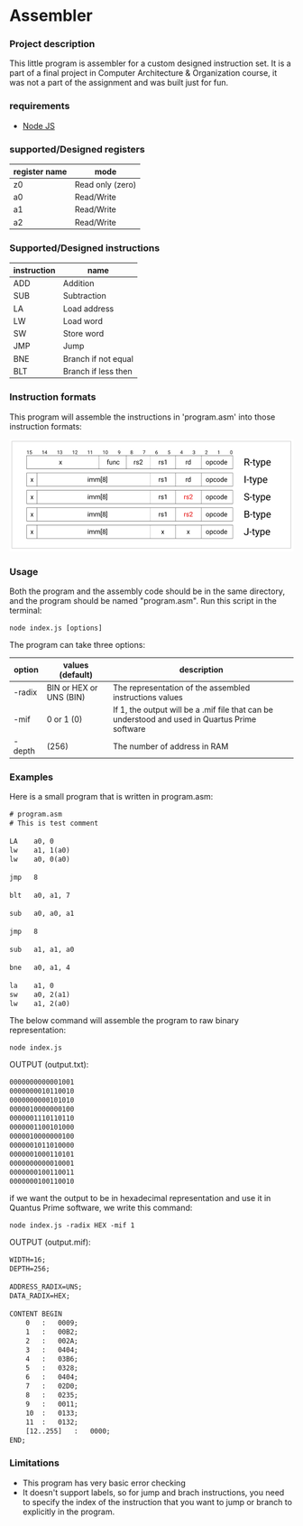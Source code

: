 # Assembler

### Project description

This little program is assembler for a custom designed instruction set. It is a part of a final project in Computer Architecture & Organization course, it was not a part of the assignment and was built just for fun.

### requirements

- [Node JS](https://nodejs.org/)

### supported/Designed registers

register name | mode
------------ | -------------
z0 | Read only (zero)
a0 | Read/Write
a1  | Read/Write
a2  | Read/Write

### Supported/Designed instructions

instruction | name
------------ | -------------
ADD | Addition
SUB | Subtraction
LA  | Load address
LW  | Load word
SW  | Store word
JMP | Jump
BNE | Branch if not equal
BLT | Branch if less then

### Instruction formats

This program will assemble the instructions in 'program.asm' into those instruction formats:

![Instruction formats](/imgs/instruction-formats.png)

### Usage

Both the program and the assembly code should be in the same directory, and the program should be named "program.asm". Run this script in the terminal:

```
node index.js [options]
```

The program can take three options:


option       | values (default)       | description
------------ | ------------- | -------------
-radix       | BIN or HEX or UNS (BIN) | The representation of the assembled instructions values
-mif         | 0 or 1 (0) | If 1, the output will be a .mif file that can be understood and used in Quartus Prime software
-depth       | <number> (256) | The number of address in RAM


### Examples

Here is a small program that is written in program.asm:

```
# program.asm
# This is test comment

LA    a0, 0
lw    a1, 1(a0)
lw    a0, 0(a0)

jmp   8

blt   a0, a1, 7

sub   a0, a0, a1

jmp   8

sub   a1, a1, a0

bne   a0, a1, 4

la    a1, 0
sw    a0, 2(a1)
lw    a1, 2(a0)
```

The below command will assemble the program to raw binary representation:

```
node index.js
```

OUTPUT (output.txt):

```
0000000000001001
0000000010110010
0000000000101010
0000010000000100
0000001110110110
0000001100101000
0000010000000100
0000001011010000
0000001000110101
0000000000010001
0000000100110011
0000000100110010
```

if we want the output to be in hexadecimal representation and use it in Quantus Prime software, we write this command:

```
node index.js -radix HEX -mif 1
```

OUTPUT (output.mif):

```
WIDTH=16;
DEPTH=256;

ADDRESS_RADIX=UNS;
DATA_RADIX=HEX;

CONTENT BEGIN
	0	:	0009;
	1	:	00B2;
	2	:	002A;
	3	:	0404;
	4	:	03B6;
	5	:	0328;
	6	:	0404;
	7	:	02D0;
	8	:	0235;
	9	:	0011;
	10	:	0133;
	11	:	0132;
	[12..255]	:	0000;
END;
```

### Limitations

- This program has very basic error checking
- It doesn't support labels, so for jump and brach instructions, you need to specify the index of the instruction that you want to jump or branch to explicitly in the program.